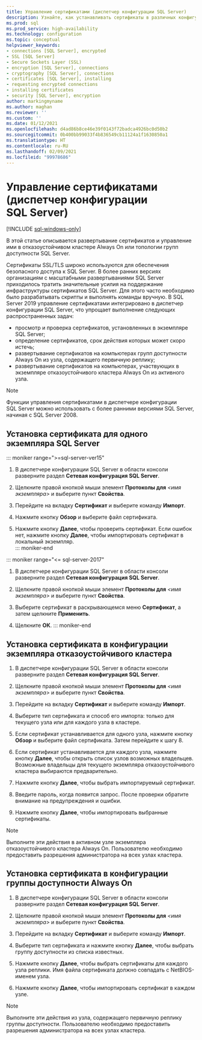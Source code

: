 ```yaml
---
title: Управление сертификатами (диспетчер конфигурации SQL Server)
description: Узнайте, как устанавливать сертификаты в различных конфигурациях SQL Server. Примеры включают в себя отдельные экземпляры, отказоустойчивые кластеры и группы доступности Always On.
ms.prod: sql
ms.prod_service: high-availability
ms.technology: configuration
ms.topic: conceptual
helpviewer_keywords:
- connections [SQL Server], encrypted
- SSL [SQL Server]
- Secure Sockets Layer (SSL)
- encryption [SQL Server], connections
- cryptography [SQL Server], connections
- certificates [SQL Server], installing
- requesting encrypted connections
- installing certificates
- security [SQL Server], encryption
author: markingmyname
ms.author: maghan
ms.reviewer: ''
ms.custom: ''
ms.date: 01/12/2021
ms.openlocfilehash: d4ad86b8ce46e39f0143f72badca4926bc0d50b2
ms.sourcegitcommit: 0b400bb99033f4b836549cb11124a1f1630850a1
ms.translationtype: HT
ms.contentlocale: ru-RU
ms.lasthandoff: 02/09/2021
ms.locfileid: "99978686"
---
```

# <a name="certificate-management-sql-server-configuration-manager"></a>Управление сертификатами (диспетчер конфигурации SQL Server)

[!INCLUDE [sql-windows-only](../../includes/applies-to-version/sql-windows-only.md)]

В этой статье описывается развертывание сертификатов и управление ими в отказоустойчивом кластере Always On или топологии групп доступности SQL Server.

Сертификаты SSL/TLS широко используются для обеспечения безопасного доступа к SQL Server. В более ранних версиях организациям с масштабными развертываниями SQL Server приходилось тратить значительные усилия на поддержание инфраструктуры сертификатов SQL Server. Для этого часто необходимо было разрабатывать скрипты и выполнять команды вручную. В SQL Server 2019 управление сертификатами интегрировано в диспетчер конфигурации SQL Server, что упрощает выполнение следующих распространенных задач: 

* просмотр и проверка сертификатов, установленных в экземпляре SQL Server; 
* определение сертификатов, срок действия которых может скоро истечь; 
* развертывание сертификатов на компьютерах групп доступности Always On из узла, содержащего первичную реплику; 
* развертывание сертификатов на компьютерах, участвующих в экземпляре отказоустойчивого кластера Always On из активного узла.

> [!NOTE]
> Функции управления сертификатами в диспетчере конфигурации SQL Server можно использовать с более ранними версиями SQL Server, начиная с SQL Server 2008.

##  <a name="to-install-a-certificate-for-a-single-sql-server-instance"></a><a name="provision-single-server-cert"></a> Установка сертификата для одного экземпляра SQL Server  

::: moniker range=">=sql-server-ver15"
1. В диспетчере конфигурации SQL Server в области консоли разверните раздел **Сетевая конфигурация SQL Server**.  

2. Щелкните правой кнопкой мыши элемент **Протоколы для** *&lt;имя экземпляра&gt;* и выберите пункт **Свойства**.  

3. Перейдите на вкладку **Сертификат** и выберите команду **Импорт**.  

4. Нажмите кнопку **Обзор** и выберите файл сертификата.  

5. Нажмите кнопку **Далее**, чтобы проверить сертификат. Если ошибок нет, нажмите кнопку **Далее**, чтобы импортировать сертификат в локальный экземпляр.  
::: moniker-end

::: moniker range="<= sql-server-2017"
1. В диспетчере конфигурации SQL Server в области консоли разверните раздел **Сетевая конфигурация SQL Server**.  

2. Щелкните правой кнопкой мыши элемент **Протоколы для** *&lt;имя экземпляра&gt;* и выберите пункт **Свойства**.  

3. Выберите сертификат в раскрывающемся меню **Сертификат**, а затем щелкните **Применить**.  

4. Щелкните **ОК**. 
::: moniker-end

##  <a name="to-install-a-certificate-in-a-failover-cluster-instance-configuration"></a><a name="provision-failover-cluster-cert"></a> Установка сертификата в конфигурации экземпляра отказоустойчивого кластера  
  
1. В диспетчере конфигурации SQL Server в области консоли разверните раздел **Сетевая конфигурация SQL Server**.
  
2. Щелкните правой кнопкой мыши элемент **Протоколы для** *&lt;имя экземпляра&gt;* и выберите пункт **Свойства**. 

3. Перейдите на вкладку **Сертификат** и выберите команду **Импорт**.

4. Выберите тип сертификата и способ его импорта: только для текущего узла или для каждого узла в кластере.

5. Если сертификат устанавливается для одного узла, нажмите кнопку **Обзор** и выберите файл сертификата. Затем перейдите к шагу 8.

6. Если сертификат устанавливается для каждого узла, нажмите кнопку **Далее**, чтобы открыть список узлов возможных владельцев. Возможные владельцы для текущего экземпляра отказоустойчивого кластера выбираются предварительно.

7. Нажмите кнопку **Далее**, чтобы выбрать импортируемый сертификат.

8. Введите пароль, когда появится запрос. После проверки обратите внимание на предупреждения и ошибки.

9. Нажмите кнопку **Далее**, чтобы импортировать выбранные сертификаты.

> [!NOTE]
> Выполните эти действия в активном узле экземпляра отказоустойчивого кластера Always On. Пользователю необходимо предоставить разрешения администратора на всех узлах кластера.

##  <a name="to-install-a-certificate-in-an-always-on-availability-group-configuration"></a><a name="provision-availability-group-cert"></a>Установка сертификата в конфигурации группы доступности Always On  
  
1. В диспетчере конфигурации SQL Server в области консоли разверните раздел **Сетевая конфигурация SQL Server**.
  
2. Щелкните правой кнопкой мыши элемент **Протоколы для** *&lt;имя экземпляра&gt;* и выберите пункт **Свойства**.  
  
3. Перейдите на вкладку **Сертификат** и выберите команду **Импорт**.  
  
4. Выберите тип сертификата и нажмите кнопку **Далее**, чтобы выбрать группу доступности из списка известных.  

5. Нажмите кнопку **Далее**, чтобы выбрать сертификаты для каждого узла реплики. Имя файла сертификата должно совпадать с NetBIOS-именем узла.

6. Нажмите кнопку **Далее**, чтобы импортировать сертификат в каждом узле.


> [!NOTE]
> Выполните эти действия из узла, содержащего первичную реплику группы доступности. Пользователю необходимо предоставить разрешения администратора на всех узлах кластера.


